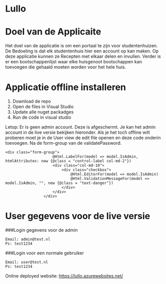 # Lullo

# Doel van de Applicaite
Het doel van de applicatie is om een portaal te zijn voor studentenhuizen. De Bedoeling is dat elk 
studentenhuis hier een account op kan maken. Op deze applicatie kunnen ze Recepten met elkaar delen en invullen. 
Verder is er een bootschappenlijst waar elke huisgenoot bootschappen kan toevoegen die gehaald moeten worden voor het hele huis.

# Applicatie offline installeren

1. Download de repo
2. Open de files in Visual Studio
3. Update alle nuget packadges
4. Run de code in visual studio

Letop: Er is geen admin account. Deze is afgeschermt. Je kan het admin account in de live versie bekijken hieronder.
Als je het toch offline wilt proberen moet je in de User view de edit file openen en deze code onderin toevoegen. Na de form-group van de validatePassword.

```
<div class="form-group">
                     @Html.LabelFor(model => model.IsAdmin, htmlAttributes: new {@class = "control-label col-md-2"})
                     <div class="col-md-10">
                         <div class="checkbox">
                             @Html.EditorFor(model => model.IsAdmin)
                             @Html.ValidationMessageFor(model => model.IsAdmin, "", new {@class = "text-danger"})
                         </div>
                     </div>
                 </div>
```

# User gegevens voor de live versie

###Login gegevens voor de admin
```
Email: admin@test.nl
Ps: test1234
```

###Login voor een normale gebruiker
```
Email: user@test.nl
Ps: test1234
```

Online deployed website: https://lullo.azurewebsites.net/

